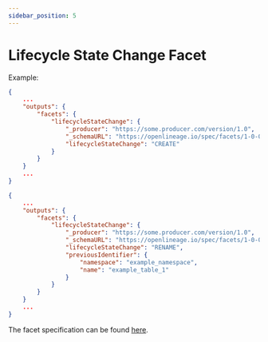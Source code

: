 ```yaml
---
sidebar_position: 5
---
```


# Lifecycle State Change Facet

Example:

```json
{
    ...
    "outputs": {
        "facets": {
            "lifecycleStateChange": {
                "_producer": "https://some.producer.com/version/1.0",
                "_schemaURL": "https://openlineage.io/spec/facets/1-0-0/LifecycleStateChangeDatasetFacet.json",
                "lifecycleStateChange": "CREATE"
            }
        }
    }
    ...
}
```

```json
{
    ...
    "outputs": {
        "facets": {
            "lifecycleStateChange": {
                "_producer": "https://some.producer.com/version/1.0",
                "_schemaURL": "https://openlineage.io/spec/facets/1-0-0/LifecycleStateChangeDatasetFacet.json",
                "lifecycleStateChange": "RENAME",
                "previousIdentifier": {
                    "namespace": "example_namespace",
                    "name": "example_table_1"
                }
            }
        }
    }
    ...
}
```
The facet specification can be found [here](https://openlineage.io/spec/facets/1-0-0/LifecycleStateChangeDatasetFacet.json).